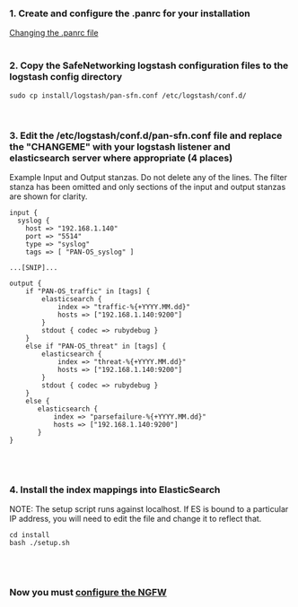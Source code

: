 ### 1. Create and configure the .panrc for your installation
[Changing the .panrc file](https://github.com/PaloAltoNetworks/safe-networking/wiki/Default-.panrc-configuration-file)
<br/><br/>
### 2. Copy the SafeNetworking logstash configuration files to the logstash config directory
```
sudo cp install/logstash/pan-sfn.conf /etc/logstash/conf.d/
```
<br/>

### 3. Edit the /etc/logstash/conf.d/pan-sfn.conf file and replace the "CHANGEME" with your logstash listener and elasticsearch server where appropriate (4 places)
Example Input and Output stanzas.  Do not delete any of the lines. The filter stanza has been omitted and only sections of the input and output stanzas are shown for clarity.

```
input {
  syslog {
    host => "192.168.1.140"
    port => "5514"
    type => "syslog"
    tags => [ "PAN-OS_syslog" ]

...[SNIP]...

output {
    if "PAN-OS_traffic" in [tags] {
        elasticsearch {
            index => "traffic-%{+YYYY.MM.dd}"
            hosts => ["192.168.1.140:9200"]
        }
        stdout { codec => rubydebug }
    }
    else if "PAN-OS_threat" in [tags] {
        elasticsearch {
            index => "threat-%{+YYYY.MM.dd}"
            hosts => ["192.168.1.140:9200"]
        }
        stdout { codec => rubydebug }
    }
    else {
       elasticsearch {
           index => "parsefailure-%{+YYYY.MM.dd}"
           hosts => ["192.168.1.140:9200"]
       }
} 

```
<br/><br/>
### 4. Install the index mappings into ElasticSearch
NOTE: The setup script runs against localhost. If ES is bound to a particular IP address, you will need to edit the file and change it to reflect that.
```
cd install
bash ./setup.sh
```
<br/><br/>

### Now you must [configure the NGFW](https://github.com/PaloAltoNetworks/safe-networking/wiki/Home#config-ngfw)